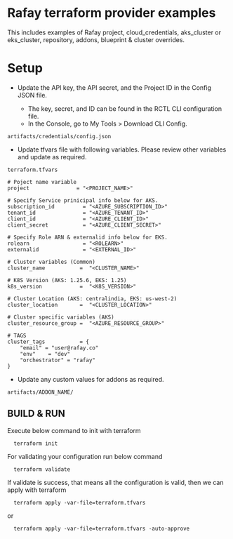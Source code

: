 # Rafay terraform provider examples

This includes examples of Rafay project, cloud_credentials, aks_cluster or eks_cluster, repository, addons, blueprint & cluster overrides.

# Setup

- Update the API key, the API secret, and the Project ID in the Config JSON file.

    - The key, secret, and ID can be found in the RCTL CLI configuration file.
	- In the Console, go to My Tools > Download CLI Config.

```
artifacts/credentials/config.json
```

- Update tfvars file with following variables. Please review other variables and update as required.
```
terraform.tfvars

# Poject name variable
project               = "<PROJECT_NAME>"

# Specify Service prinicipal info below for AKS.
subscription_id         = "<AZURE_SUBSCRIPTION_ID>"
tenant_id               = "<AZURE_TENANT_ID>"
client_id               = "<AZURE_CLIENT_ID>"
client_secret           = "<AZURE_CLIENT_SECRET>"

# Specify Role ARN & externalid info below for EKS.
rolearn                 = "<ROLEARN>"
externalid              = "<EXTERNAL_ID>"

# Cluster variables (Common)
cluster_name           =  "<CLUSTER_NAME>"

# K8S Version (AKS: 1.25.6, EKS: 1.25)
k8s_version            =  "<K8S_VERSION>"

# Cluster Location (AKS: centralindia, EKS: us-west-2)
cluster_location       =  "<CLUSTER_LOCATION>"

# Cluster specific variables (AKS)
cluster_resource_group =  "<AZURE_RESOURCE_GROUP>"

# TAGS
cluster_tags           = {
    "email" = "user@rafay.co"
    "env"    = "dev"
    "orchestrator" = "rafay"
}
```

- Update any custom values for addons as required.
```
artifacts/ADDON_NAME/
```

## BUILD & RUN

  Execute below command to init with terraform
```
  terraform init
```

  For validating your configuration run below command
```
  terraform validate
```

  If validate is success, that means all the configuration is valid, then we can apply with terraform
```
  terraform apply -var-file=terraform.tfvars
```
  or
```
  terraform apply -var-file=terraform.tfvars -auto-approve
```